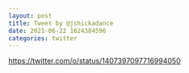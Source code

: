 ```yaml
--- 
layout: post 
title: Tweet by @jshickadance 
date: 2021-06-22 1624384596 
categories: twitter 
--- 
```

https://twitter.com/o/status/1407397097716994050